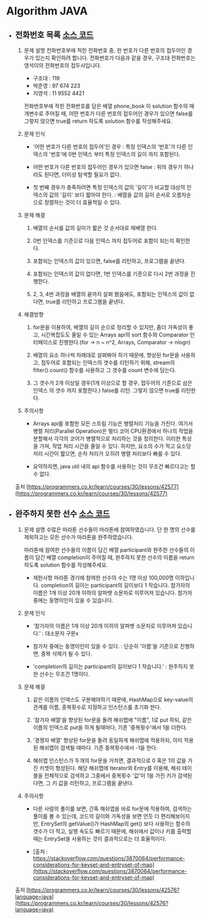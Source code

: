 # Algorithm JAVA

* ## 전화번호 목록 [소스 코드](https://github.com/wanni0928/-algorithm/blob/master/JAVA/PhoneNumber_recap3.java)
    1. 문제 설명
        전화번호부에 적힌 전화번호 중, 한 번호가 다른 번호의 접두어인 경우가 있는지 확인하려 합니다.
        전화번호가 다음과 같을 경우, 구조대 전화번호는 영석이의 전화번호의 접두사입니다.

        * 구조대 : 119
        * 박준영 : 97 674 223
        * 지영석 : 11 9552 4421

        전화번호부에 적힌 전화번호를 담은 배열 phone_book 이 solution 함수의 매개변수로 주어질 때, 어떤 번호가 다른 번호의 접두어인 경우가 있으면 false를 그렇지 않으면 true를 return 하도록 solution 함수를 작성해주세요.
    
    2. 문제 인식
        * '어떤 번호가 다른 번호의 접두어'인 경우 : 특정 인덱스의 '번호'가  다른 인덱스의 '번호'에 0번 인덱스 부터 특정 인덱스의 길이 까지 포함된다.

        * 어떤 번호가 다른 번호의 접두어인 경우가 있으면 false : 위의 경우가 하나라도 된다면, 더이상 탐색할 필요가 없다.

        * 첫 번째 경우가 충족하려면 특정 인덱스의 값의 '길이'가 비교할 대상의 인덱스의 값의 '길이' 보다 짧아야 한다. : 배열을 값의 길이 순서로 오름차순으로 정렬하는 것이 더 효율적일 수 있다.

    3. 문제 해결
        1. 배열의 순서를 값의 길이가 짧은 것 순서대로 재배열 한다.
        
        2. 0번 인덱스를 기준으로 다음 인덱스 까지 접두어로 포함이 되는지 확인한다.

        3. 포함되는 인덱스의 값이 있으면, false를 리턴하고, 프로그램을 끝낸다.
        
        4. 포함되는 인덱스의 값이 없다면, 1번 인덱스를 기준으로 다시 2번 과정을 진행한다.

        5. 2, 3, 4번 과정을 배열의 끝까지 살펴 봤음에도, 포함되는 인덱스의 값이 없다면, true를 리턴하고 프로그램을 끝낸다.

    4. 해결방향
        1. for문을 이용하여, 배열의 길이 순으로 정리할 수 있지만, 좀더 가독성이 좋고, 시간복잡도도 줄일 수 있는 Arrays api의 sort 함수와 Comparator 인터페이스로 진행한다.(for -> n ~ n^2, Arrays, Comparator -> nlogn)

        2. 배열의 요소 하나씩 차례대로 살펴봐야 하기 때문에, 향상된 for문을 사용하고, 접두어로 포함되는 인덱스의 갯수를 리턴하기 위해, stream의 filter().count() 함수를 사용하고 그 갯수를 count 변수에 담는다.

        3. 그 갯수가 2개 이상일 경우(1개 이상으로 할 경우, 접두어의 기준으로 삼은 인덱스 의 갯수 까지 포함한다.) false를 리턴. 그렇지 않으면 true를 리턴한다.
    
    5. 주의사항
        * Arrays api를 포함한 모든 스트림 기능은 병렬처리 기능을 가진다. 여기서 병렬 처리(Parallel Operation)은 멀티 코어 CPU환경에서 하나의 작업을 분할해서 각각의 코어가 병렬적으로 처리하는 것을 정의한다. 이러한 특성을 가져, 작업 처리 시간을 줄일 수 있다. 하지만, 요소의 수가 적고 요소당 처리 시간이 짧으면, 순차 처리가 오히려 병렬 처리보다 빠를 수 있다.

        * 요약하자면, java util 내의 api 함수를 사용하는 것이 무조건 빠르다고는 할 수 없다.
    
    출처 [https://programmers.co.kr/learn/courses/30/lessons/42577](https://programmers.co.kr/learn/courses/30/lessons/42577)



* ## 완주하지 못한 선수 [소스 코드](https://github.com/wanni0928/-algorithm/blob/master/JAVA/marathon_fine_answer.java)
    1. 문제 설명
        수많은 마라톤 선수들이 마라톤에 참여하였습니다. 단 한 명의 선수를 제외하고는 모든 선수가 마라톤을 완주하였습니다.

        마라톤에 참여한 선수들의 이름이 담긴 배열 participant와 완주한 선수들의 이름이 담긴 배열 completion이 주어질 때, 완주하지 못한 선수의 이름을 return 하도록 solution 함수를 작성해주세요.

        * 제한사항
            마라톤 경기에 참여한 선수의 수는 1명 이상 100,000명 이하입니다.
            completion의 길이는 participant의 길이보다 1 작습니다.
            참가자의 이름은 1개 이상 20개 이하의 알파벳 소문자로 이루어져 있습니다.
            참가자 중에는 동명이인이 있을 수 있습니다.
    
    2. 문제 인식
        * '참가자의 이름은 1개 이상 20개 이하의 알파벳 소문자로 이루어져 있습니다.' : 대소문자 구문x
        
        * 참가자 중에는 동명이인이 있을 수 있다. : 단순히 '이름'을 기준으로 진행하면, 중복 삭제가 될 수 있다.

        * 'completion의 길이는 participant의 길이보다 1 작습니다.' : 완주하지 못한 선수는 무조건 1명이다.

    3. 문제 해결
        1. 같은 이름의 인덱스도 구분해야하기 때문에, HashMap으로 key-value의 관계를 이름, 중복횟수로 지정하고 인스턴스를 초기화 한다.

        2. '참가자 배열'을 향상된 for문을 돌려 해쉬맵에 "이름", 1로 put 하되, 같은 이름의 인덱스로 put을 하게 될때마다, 기존 '중복횟수'에서 1을 더한다.

        3. '경쟁자 배열' 향상된 for문을 돌려 동일하게 해쉬맵에 적용하되, 이미 적용된 해쉬맵이 검색될 때마다. 기존 중복횟수에서 -1을 한다.

        4. 해쉬맵 인스턴스가 두개의 for문을 거치면, 결과적으로 0 혹은 1의 값을 가진 키셋이 형성된다.
            해당 해쉬맵에 Iterator와 Entry를 이용해, 해쉬 테이블을 전체적으로 검색하고 그중에서 중복횟수 '값'이 1을 가진 키가 검색된다면, 그 키 값을 리턴하고, 프로그램을 끝낸다. 
    
    4. 주의사항
        * 다른 사람의 풀이를 보면, 간혹 해쉬앱을 바로 for문에 적용하여, 검색하는 풀이를 볼 수 있는데, 코드의 길이와 가독성을 보면 언듯 더 편리해보이지만, EntrySet의 getValue()가 HashMap의 get() 보다 사용하는 함수의 갯수가 더 적고, 실행 속도도 빠르기 때문에, 해쉬에서 값이나 키를 출력할 때는 EntrySet을 사용하는 것이 결과적으로는 더 효율적이다.

        * [출처 : https://stackoverflow.com/questions/3870064/performance-considerations-for-keyset-and-entryset-of-map](https://stackoverflow.com/questions/3870064/performance-considerations-for-keyset-and-entryset-of-map)

    출처 [https://programmers.co.kr/learn/courses/30/lessons/42576?language=java](https://programmers.co.kr/learn/courses/30/lessons/42576?language=java)